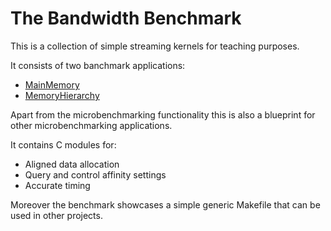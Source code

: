 # The Bandwidth Benchmark

This is a collection of simple streaming kernels for teaching purposes.

It consists of two banchmark applications:

* [MainMemory](https://github.com/RRZE-HPC/TheBandwidthBenchmark/wiki/MainMemory)
* [MemoryHierarchy](https://github.com/RRZE-HPC/TheBandwidthBenchmark/wiki/MemoryHierarchy)

Apart from the microbenchmarking functionality this is also a blueprint for other microbenchmarking applications.

It contains C modules for:
* Aligned data allocation
* Query and control affinity settings
* Accurate timing

Moreover the benchmark showcases a simple generic Makefile that can be used in other projects.
